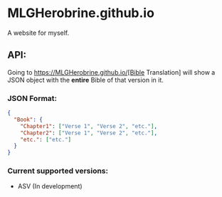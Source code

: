# MLGHerobrine.github.io
A website for myself.

## API:
Going to https://MLGHerobrine.github.io/[Bible Translation] will show a JSON object with the **entire** Bible of that version in it.
### JSON Format:
```json
{
  "Book": {
    "Chapter1": ["Verse 1", "Verse 2", "etc."],
    "Chapter2": ["Verse 1", "Verse 2", "etc."],
    "etc.": ["etc."]
  }
}
```
### Current supported versions:
- ASV (In development)
